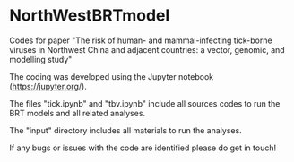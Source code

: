 # NorthWestBRTmodel

Codes for paper "The risk of human- and mammal-infecting tick-borne viruses in Northwest China and adjacent countries: a vector, genomic, and modelling study"

The coding was developed using the Jupyter notebook (https://jupyter.org/).

The files "tick.ipynb" and "tbv.ipynb" include all sources codes to run the BRT models and all related analyses.

The "input" directory includes all materials to run the analyses.

If any bugs or issues with the code are identified please do get in touch!
